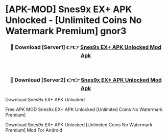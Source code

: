 # [APK-MOD] Snes9x EX+ APK Unlocked - [Unlimited Coins No Watermark Premium] gnor3



<div align="center">
<h3>🔴 Download [Server1] 👉👉 <a href="https://momento.my/?title=Snes9x_EX+_APK_Unlocked">Snes9x EX+ APK Unlocked Mod Apk</a></h3><br>

<h3>🔴 Download [Server2] 👉👉 <a href="https://momento.my/?title=Snes9x_EX+_APK_Unlocked">Snes9x EX+ APK Unlocked Mod Apk</a></h3>
</div>



Download Snes9x EX+ APK Unlocked 

Free APK MOD Snes9x EX+ APK Unlocked [Unlimited Coins No Watermark Premium]

Download Snes9x EX+ APK Unlocked [Unlimited Coins No Watermark Premium] Mod For Android
